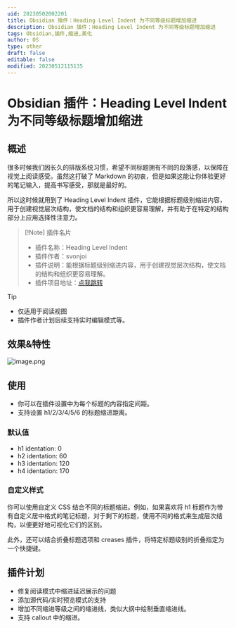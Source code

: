 ```yaml
---
uid: 20230502002201
title: Obsidian 插件：Heading Level Indent 为不同等级标题增加缩进
description: Obsidian 插件：Heading Level Indent 为不同等级标题增加缩进
tags: Obsidian,插件,缩进,美化
author: OS
type: other
draft: false
editable: false
modified: 20230512115135
---
```


# Obsidian 插件：Heading Level Indent 为不同等级标题增加缩进

## 概述

很多时候我们因长久的排版系统习惯，希望不同标题拥有不同的段落感，以保障在视觉上阅读感受。虽然这打破了 Markdown 的初衷，但是如果这能让你体验更好的笔记输入，提高书写感受，那就是最好的。

所以这时候就用到了 Heading Level Indent 插件，它能根据标题级别缩进内容，用于创建视觉层次结构，使文档的结构和组织更容易理解，并有助于在特定的结构部分上应用选择性注意力。

> [!Note] 插件名片
> - 插件名称：Heading Level Indent
> - 插件作者：svonjoi
> - 插件说明：能根据标题级别缩进内容，用于创建视觉层次结构，使文档的结构和组织更容易理解。
> - 插件项目地址：[点我跳转](https://github.com/svonjoi/obsidian-heading-level-indent)

>[!Tip]
>- 仅适用于阅读视图
>- 插件作者计划后续支持实时编辑模式等。

## 效果&特性

![image.png](https://cdn.pkmer.cn/images/20230502003613.png!pkmer)

## 使用

- 你可以在插件设置中为每个标题的内容指定间距。
- 支持设置 h1/2/3/4/5/6 的标题缩进距离。

### 默认值

- h1 identation: 0
- h2 identation: 60
- h3 identation: 120
- h4 identation: 170

### 自定义样式

你可以使用自定义 CSS 结合不同的标题缩进。例如，如果喜欢将 h1 标题作为带有自定义居中格式的笔记标题，对于剩下的标题，使用不同的格式来生成层次结构，以便更好地可视化它们的区别。

此外，还可以结合折叠标题选项和 creases 插件，将特定标题级别的折叠指定为一个快捷键。

## 插件计划

- 修复阅读模式中缩进延迟展示的问题
- 添加源代码/实时预览模式的支持
- 增加不同缩进等级之间的缩进线，类似大纲中绘制垂直缩进线。
- 支持 callout 中的缩进。